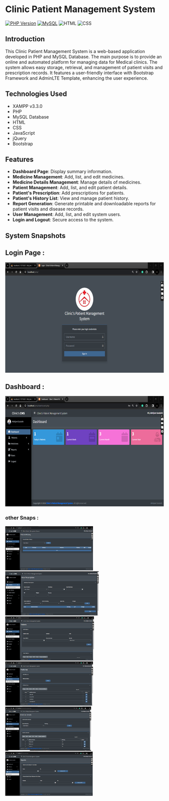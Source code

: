

# Clinic Patient Management System

[![PHP Version](https://img.shields.io/badge/PHP-%5E7.4-blueviolet)](https://www.php.net/releases/) [![MySQL](https://img.shields.io/badge/MySQL-8.0-blue.svg)](https://www.mysql.com/)  ![HTML](https://img.shields.io/badge/HTML-5-orange) ![CSS](https://img.shields.io/badge/CSS-3-blue)
## Introduction

This Clinic Patient Management System is a web-based application developed in PHP and MySQL Database. The main purpose is to provide an online and automated platform for managing data for Medical clinics. The system allows easy storage, retrieval, and management of patient visits and prescription records. It features a user-friendly interface with Bootstrap Framework and AdminLTE Template, enhancing the user experience.

## Technologies Used

- XAMPP v3.3.0
- PHP
- MySQL Database
- HTML
- CSS
- JavaScript
- jQuery
- Bootstrap

## Features

- **Dashboard Page**: Display summary information.
- **Medicine Management**: Add, list, and edit medicines.
- **Medicine Details Management**: Manage details of medicines.
- **Patient Management**: Add, list, and edit patient details.
- **Patient's Prescription**: Add prescriptions for patients.
- **Patient's History List**: View and manage patient history.
- **Report Generation**: Generate printable and downloadable reports for patient visits and disease records.
- **User Management**: Add, list, and edit system users.
- **Login and Logout**: Secure access to the system.

## System Snapshots

## Login Page :
<img src="./PHOTOS/a.png" alt="Image Alt Text" height="350"/>

## Dashboard :
<img src="./PHOTOS/b.png" alt="Image Alt Text" height="350"/>

### other Snaps :
<img src="./PHOTOS/e.png" alt="Image Alt Text" height="140"/><img src="./PHOTOS/c.png" alt="Image Alt Text" height="140"/><img src="./PHOTOS/d.png" alt="Image Alt Text" height="140"/>
<img src="./PHOTOS/f.png" alt="Image Alt Text" height="140"/><img src="./PHOTOS/g.png" alt="Image Alt Text" height="140"/><img src="./PHOTOS/h.png" alt="Image Alt Text" height="140"/>





